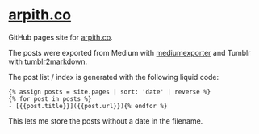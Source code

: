 # [arpith.co](https://arpith.co)

GitHub pages site for [arpith.co](https://arpith.co).

The posts were exported from Medium with [mediumexporter](https://github.com/xdamman/mediumexporter) and Tumblr with [tumblr2markdown](https://github.com/jaanus/tumblr2markdown). 

The post list / index is generated with the following liquid code:

```
{% assign posts = site.pages | sort: 'date' | reverse %}
{% for post in posts %}
- [{{post.title}}]({{post.url}}){% endfor %}
```

This lets me store the posts without a date in the filename.
